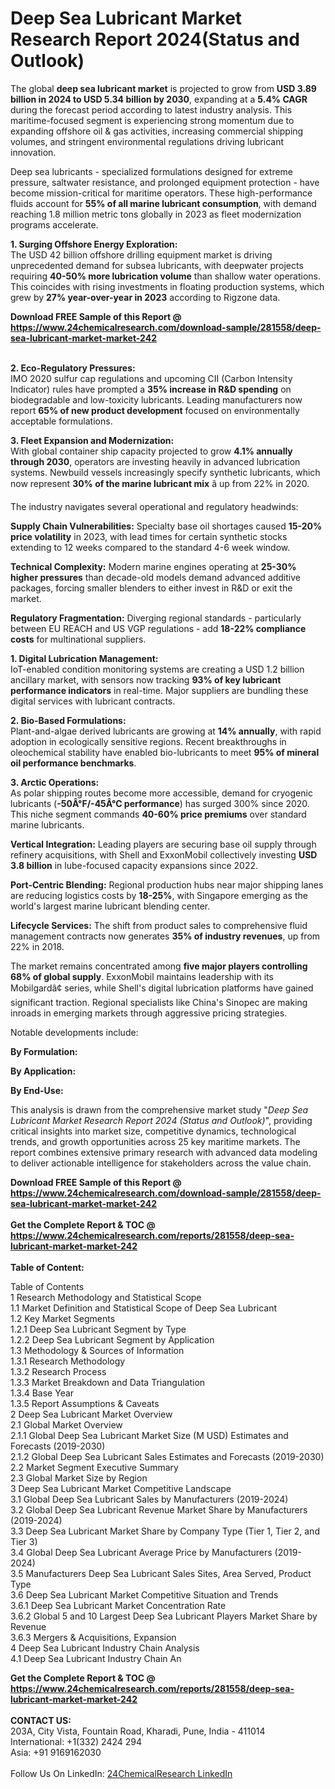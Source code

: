 <h1>Deep Sea Lubricant Market Research Report 2024(Status and Outlook)</h1><p>The global <strong>deep sea lubricant market</strong> is projected to grow from <strong>USD 3.89 billion in 2024 to USD 5.34 billion by 2030</strong>, expanding at a <strong>5.4% CAGR</strong> during the forecast period according to latest industry analysis. This maritime-focused segment is experiencing strong momentum due to expanding offshore oil &amp; gas activities, increasing commercial shipping volumes, and stringent environmental regulations driving lubricant innovation.</p><p>Deep sea lubricants - specialized formulations designed for extreme pressure, saltwater resistance, and prolonged equipment protection - have become mission-critical for maritime operators. These high-performance fluids account for <strong>55% of all marine lubricant consumption</strong>, with demand reaching 1.8 million metric tons globally in 2023 as fleet modernization programs accelerate.</p><p><strong>1. Surging Offshore Energy Exploration:</strong><br>
The USD 42 billion offshore drilling equipment market is driving unprecedented demand for subsea lubricants, with deepwater projects requiring <strong>40-50% more lubrication volume</strong> than shallow water operations. This coincides with rising investments in floating production systems, which grew by <strong>27% year-over-year in 2023</strong> according to Rigzone data.</p><div><b>Download FREE Sample of this Report @ 
            <a href="https://www.24chemicalresearch.com/download-sample/281558/deep-sea-lubricant-market-market-242">
            https://www.24chemicalresearch.com/download-sample/281558/deep-sea-lubricant-market-market-242</a></b></div><br><p><strong>2. Eco-Regulatory Pressures:</strong><br>
IMO 2020 sulfur cap regulations and upcoming CII (Carbon Intensity Indicator) rules have prompted a <strong>35% increase in R&amp;D spending</strong> on biodegradable and low-toxicity lubricants. Leading manufacturers now report <strong>65% of new product development</strong> focused on environmentally acceptable formulations.</p><p><strong>3. Fleet Expansion and Modernization:</strong><br>
With global container ship capacity projected to grow <strong>4.1% annually through 2030</strong>, operators are investing heavily in advanced lubrication systems. Newbuild vessels increasingly specify synthetic lubricants, which now represent <strong>30% of the marine lubricant mix</strong> â up from 22% in 2020.</p><p>The industry navigates several operational and regulatory headwinds:</p><p><strong>Supply Chain Vulnerabilities:</strong> Specialty base oil shortages caused <strong>15-20% price volatility</strong> in 2023, with lead times for certain synthetic stocks extending to 12 weeks compared to the standard 4-6 week window.</p><p><strong>Technical Complexity:</strong> Modern marine engines operating at <strong>25-30% higher pressures</strong> than decade-old models demand advanced additive packages, forcing smaller blenders to either invest in R&amp;D or exit the market.</p><p><strong>Regulatory Fragmentation:</strong> Diverging regional standards - particularly between EU REACH and US VGP regulations - add <strong>18-22% compliance costs</strong> for multinational suppliers.</p><p><strong>1. Digital Lubrication Management:</strong><br>
IoT-enabled condition monitoring systems are creating a USD 1.2 billion ancillary market, with sensors now tracking <strong>93% of key lubricant performance indicators</strong> in real-time. Major suppliers are bundling these digital services with lubricant contracts.</p><p><strong>2. Bio-Based Formulations:</strong><br>
Plant-and-algae derived lubricants are growing at <strong>14% annually</strong>, with rapid adoption in ecologically sensitive regions. Recent breakthroughs in oleochemical stability have enabled bio-lubricants to meet <strong>95% of mineral oil performance benchmarks</strong>.</p><p><strong>3. Arctic Operations:</strong><br>
As polar shipping routes become more accessible, demand for cryogenic lubricants (<strong>-50Â°F/-45Â°C performance</strong>) has surged 300% since 2020. This niche segment commands <strong>40-60% price premiums</strong> over standard marine lubricants.</p><p><strong>Vertical Integration:</strong> Leading players are securing base oil supply through refinery acquisitions, with Shell and ExxonMobil collectively investing <strong>USD 3.8 billion</strong> in lube-focused capacity expansions since 2022.</p><p><strong>Port-Centric Blending:</strong> Regional production hubs near major shipping lanes are reducing logistics costs by <strong>18-25%</strong>, with Singapore emerging as the world's largest marine lubricant blending center.</p><p><strong>Lifecycle Services:</strong> The shift from product sales to comprehensive fluid management contracts now generates <strong>35% of industry revenues</strong>, up from 22% in 2018.</p><p>The market remains concentrated among <strong>five major players controlling 68% of global supply</strong>. ExxonMobil maintains leadership with its Mobilgardâ¢ series, while Shell's digital lubrication platforms have gained significant traction. Regional specialists like China's Sinopec are making inroads in emerging markets through aggressive pricing strategies.</p><p>Notable developments include:</p><p><strong>By Formulation:</strong></p><p><strong>By Application:</strong></p><p><strong>By End-Use:</strong></p><p>This analysis is drawn from the comprehensive market study "<em>Deep Sea Lubricant Market Research Report 2024 (Status and Outlook)</em>", providing critical insights into market size, competitive dynamics, technological trends, and growth opportunities across 25 key maritime markets. The report combines extensive primary research with advanced data modeling to deliver actionable intelligence for stakeholders across the value chain.</p><div><b>Download FREE Sample of this Report @ 
            <a href="https://www.24chemicalresearch.com/download-sample/281558/deep-sea-lubricant-market-market-242">
            https://www.24chemicalresearch.com/download-sample/281558/deep-sea-lubricant-market-market-242</a></b></div><br><div><b>Get the Complete Report & TOC @ 
            <a href="https://www.24chemicalresearch.com/reports/281558/deep-sea-lubricant-market-market-242">
            https://www.24chemicalresearch.com/reports/281558/deep-sea-lubricant-market-market-242</a></b></div><br>
            <b>Table of Content:</b><p>Table of Contents<br />
 1 Research Methodology and Statistical Scope<br />
 1.1 Market Definition and Statistical Scope of Deep Sea Lubricant<br />
 1.2 Key Market Segments<br />
 1.2.1 Deep Sea Lubricant Segment by Type<br />
 1.2.2 Deep Sea Lubricant Segment by Application<br />
 1.3 Methodology & Sources of Information<br />
 1.3.1 Research Methodology<br />
 1.3.2 Research Process<br />
 1.3.3 Market Breakdown and Data Triangulation<br />
 1.3.4 Base Year<br />
 1.3.5 Report Assumptions & Caveats<br />
 2 Deep Sea Lubricant Market Overview<br />
 2.1 Global Market Overview<br />
 2.1.1 Global Deep Sea Lubricant Market Size (M USD) Estimates and Forecasts (2019-2030)<br />
 2.1.2 Global Deep Sea Lubricant Sales Estimates and Forecasts (2019-2030)<br />
 2.2 Market Segment Executive Summary<br />
 2.3 Global Market Size by Region<br />
 3 Deep Sea Lubricant Market Competitive Landscape<br />
 3.1 Global Deep Sea Lubricant Sales by Manufacturers (2019-2024)<br />
 3.2 Global Deep Sea Lubricant Revenue Market Share by Manufacturers (2019-2024)<br />
 3.3 Deep Sea Lubricant Market Share by Company Type (Tier 1, Tier 2, and Tier 3)<br />
 3.4 Global Deep Sea Lubricant Average Price by Manufacturers (2019-2024)<br />
 3.5 Manufacturers Deep Sea Lubricant Sales Sites, Area Served, Product Type<br />
 3.6 Deep Sea Lubricant Market Competitive Situation and Trends<br />
 3.6.1 Deep Sea Lubricant Market Concentration Rate<br />
 3.6.2 Global 5 and 10 Largest Deep Sea Lubricant Players Market Share by Revenue<br />
 3.6.3 Mergers & Acquisitions, Expansion<br />
 4 Deep Sea Lubricant Industry Chain Analysis<br />
 4.1 Deep Sea Lubricant Industry Chain An</p><div><b>Get the Complete Report & TOC @ 
            <a href="https://www.24chemicalresearch.com/reports/281558/deep-sea-lubricant-market-market-242">
            https://www.24chemicalresearch.com/reports/281558/deep-sea-lubricant-market-market-242</a></b></div><br><b>CONTACT US:</b><br>
            203A, City Vista, Fountain Road, Kharadi, Pune, India - 411014<br>
            International: +1(332) 2424 294<br>
            Asia: +91 9169162030 <br><br>
            Follow Us On LinkedIn: <a href="https://www.linkedin.com/company/24chemicalresearch/">24ChemicalResearch LinkedIn</a>
